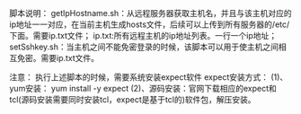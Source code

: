 脚本说明：
getIpHostname.sh：从远程服务器获取主机名，并且与该主机对应的ip地址一一对应，在当前主机生成hosts文件，后续可以上传到所有服务器的/etc/下面。需要ip.txt文件；
ip.txt:所有远程主机的ip地址列表。一行一个ip地址；
setSshkey.sh：当主机之间不能免密登录的时候，该脚本可以用于使主机之间相互免密。需要ip.txt文件。

注意：
执行上述脚本的时候，需要系统安装expect软件
expect安装方式：
(1)、yum安装：  yum install -y expect
(2)、源码安装：官网下载相应的expect和tcl(源码安装需要同时安装tcl，expect是基于tcl的)软件包，解压安装。
